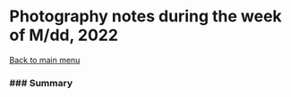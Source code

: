 # Photography notes during the week of M/dd, 2022

[Back to main menu](../README.md)

### ### Summary

